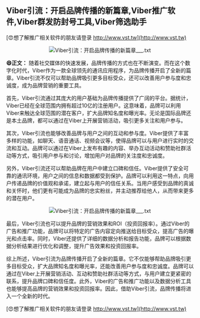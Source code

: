 ## **Viber引流：开启品牌传播的新篇章,Viber推广软件,Viber群发防封号工具,Viber筛选助手**

[😍想了解推广相关软件的朋友请登录 http://www.vst.tw](http://www.vst.tw)

 <center><img src="https://vst.tw/MP4/tuiguang/png/1.png" alt="Viber引流：开启品牌传播的新篇章___.txt"></center>

**😄正文：**
随着社交媒体的快速发展，品牌传播的方式也在不断演变。而在这个数字化时代，Viber作为一款全球领先的通讯应用程序，为品牌传播开启了全新的篇章。Viber引流不仅可以帮助品牌吸引更多目标受众，还可以改善用户参与度和忠诚度，成为品牌营销的重要工具。

首先，Viber引流通过其庞大的用户基础为品牌传播提供了广阔的平台。据统计，Viber已经在全球范围内拥有超过10亿的注册用户。这意味着，品牌可以利用Viber来触达全球范围的潜在客户，扩大品牌知名度和曝光率。无论是国际品牌还是本土品牌，都可以通过在Viber上开展营销活动，吸引更多关注和用户参与。

其次，Viber引流也能够改善品牌与用户之间的互动和参与度。Viber提供了丰富多样的功能，如聊天、语音通话、视频会议等，使得品牌可以与用户进行实时的交流和互动。品牌可以通过在Viber上发布有趣的内容、举办互动活动和赞助社群活动等方式，吸引用户参与和讨论，增加用户对品牌的关注度和忠诚度。

另外，Viber引流还可以帮助品牌在用户中建立口碑和信任。Viber提供了安全可靠的通讯环境，用户之间的信息和数据都受到保护。品牌可以利用这一特点，向用户传递品牌的价值观和承诺，建立起与用户的信任关系。当用户感受到品牌的真诚和关怀时，他们更有可能成为品牌的忠实粉丝，并主动推荐给他人，从而带来更多的潜在用户。

 <center><img src="https://vst.tw/MP4/tuiguang/png/8.png" alt="Viber引流：开启品牌传播的新篇章___.txt"></center>

最后，Viber引流也可以提升品牌的营销效果和ROI（投资回报率）。通过Viber的广告和推广功能，品牌可以将特定的广告内容定向推送给目标受众，提高广告的曝光和点击率。同时，Viber还提供了详细的数据分析和报告功能，品牌可以根据数据分析结果进行优化和调整，提升广告效果和投资回报率。

综上所述，Viber引流为品牌传播开启了全新的篇章。它不仅能够帮助品牌吸引更多目标受众，扩大品牌知名度和曝光率，还能改善用户参与度和忠诚度。品牌可以通过在Viber上开展营销活动、互动和赞助社群活动等方式，与用户建立更紧密的联系，提升品牌口碑和信任度。此外，Viber的广告和推广功能以及数据分析工具也能够提高品牌的营销效果和投资回报率。因此，借助Viber引流，品牌传播将进入一个全新的时代。

[😍想了解推广相关软件的朋友请登录 http://www.vst.tw](http://www.vst.tw)



